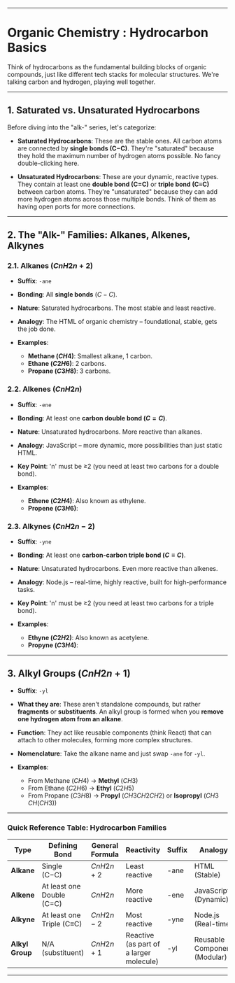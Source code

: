 
---

# Organic Chemistry : Hydrocarbon Basics

Think of hydrocarbons as the fundamental building blocks of organic compounds, just like different tech stacks for molecular structures. We're talking carbon and hydrogen, playing well together.

---

## 1. Saturated vs. Unsaturated Hydrocarbons

Before diving into the "alk-" series, let's categorize:

- **Saturated Hydrocarbons**: These are the stable ones. All carbon atoms are connected by **single bonds (C−C)**. They're "saturated" because they hold the maximum number of hydrogen atoms possible. No fancy double-clicking here.
  
- **Unsaturated Hydrocarbons**: These are your dynamic, reactive types. They contain at least one **double bond (C=C)** or **triple bond (C≡C)** between carbon atoms. They're "unsaturated" because they can add more hydrogen atoms across those multiple bonds. Think of them as having open ports for more connections.


---

## 2. The "Alk-" Families: Alkanes, Alkenes, Alkynes

### 2.1. Alkanes ($Cn​H2n+2$​)

- **Suffix**: `-ane`
- **Bonding**: All **single bonds** ($C−C$).
- **Nature**: Saturated hydrocarbons. The most stable and least reactive.
- **Analogy**: The HTML of organic chemistry – foundational, stable, gets the job done.

- **Examples**:
    - **Methane ($CH4​$)**: Smallest alkane, 1 carbon.
    - **Ethane ($C2​H6$​)**: 2 carbons.
    - **Propane ($C3​H8$​)**: 3 carbons.

### 2.2. Alkenes ($Cn​H2n$​)

- **Suffix**: `-ene`
- **Bonding**: At least one **carbon double bond ($C=C$)**.
- **Nature**: Unsaturated hydrocarbons. More reactive than alkanes.
- **Analogy**: JavaScript – more dynamic, more possibilities than just static HTML.
- **Key Point**: 'n' must be ≥2 (you need at least two carbons for a double bond).

- **Examples**:
    - **Ethene ($C2​H4$​)**: Also known as ethylene.
    - **Propene ($C3​H6​$)**:

### 2.3. Alkynes ($Cn​H2n−2$​)

- **Suffix**: `-yne`
- **Bonding**: At least one **carbon-carbon triple bond ($C≡C$)**.
- **Nature**: Unsaturated hydrocarbons. Even more reactive than alkenes.
- **Analogy**: Node.js – real-time, highly reactive, built for high-performance tasks.
- **Key Point**: 'n' must be ≥2 (you need at least two carbons for a triple bond).

- **Examples**:
    - **Ethyne ($C2​H2​$)**: Also known as acetylene.
    - **Propyne ($C3​H4$​)**:

---

## 3. Alkyl Groups ($Cn​H2n+1$​)

- **Suffix**: `-yl`

- **What they are**: These aren't standalone compounds, but rather **fragments** or **substituents**. An alkyl group is formed when you **remove one hydrogen atom from an alkane**.

- **Function**: They act like reusable components (think React) that can attach to other molecules, forming more complex structures.

- **Nomenclature**: Take the alkane name and just swap `-ane` for `-yl`.

- **Examples**:
    - From Methane ($CH4$​) → **Methyl** ($CH3​$)
    - From Ethane ($C2​H6​$) → **Ethyl** ($C2​H5​$)
    - From Propane ($C3​H8$​) → **Propyl** ($CH3​CH2​CH2​$) or **Isopropyl** ($CH3​CH(CH3​)$)

---

### Quick Reference Table: Hydrocarbon Families

| Type            | Defining Bond             | General Formula | Reactivity                              | Suffix | Analogy                      |
| --------------- | ------------------------- | --------------- | --------------------------------------- | ------ | ---------------------------- |
| **Alkane**      | Single (C−C)              | $Cn​H2n+2$​     | Least reactive                          | -ane   | HTML (Stable)                |
| **Alkene**      | At least one Double (C=C) | $Cn​H2n$​       | More reactive                           | -ene   | JavaScript (Dynamic)         |
| **Alkyne**      | At least one Triple (C≡C) | $Cn​H2n−2​$     | Most reactive                           | -yne   | Node.js (Real-time)          |
| **Alkyl Group** | N/A (substituent)         | $Cn​H2n+1​$     | Reactive (as part of a larger molecule) | -yl    | Reusable Component (Modular) |

---